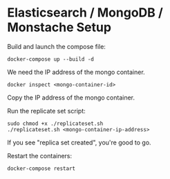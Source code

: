 # Elasticsearch / MongoDB / Monstache Setup

Build and launch the compose file:

```
docker-compose up --build -d
```

We need the IP address of the mongo container.

```
docker inspect <mongo-container-id>
```
Copy the IP address of the mongo container.

Run the replicate set script:

```
sudo chmod +x ./replicateset.sh
./replicateset.sh <mongo-container-ip-address>
```

If you see "replica set created", you're good to go.

Restart the containers:

```
docker-compose restart
```

